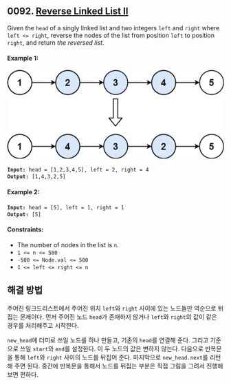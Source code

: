 ## 0092. [Reverse Linked List II](https://leetcode.com/problems/reverse-linked-list-ii/)

Given the `head` of a singly linked list and two integers `left` and `right` where `left <= right`, reverse the nodes of the list from position `left` to position `right`, and return _the reversed list_.

#### **Example 1:**

![](../../images/rev2ex2.jpg)

<pre><code><strong>Input:</strong> head = [1,2,3,4,5], left = 2, right = 4
<strong>Output:</strong> [1,4,3,2,5]</code></pre>

#### **Example 2:**

<pre><code><strong>Input:</strong> head = [5], left = 1, right = 1
<strong>Output:</strong> [5]</code></pre>

#### **Constraints:**

- The number of nodes in the list is `n`.
- `1 <= n <= 500`
- `-500 <= Node.val <= 500`
- `1 <= left <= right <= n`

## 해결 방법

주어진 링크드리스트에서 주어진 위치 `left`와 `right` 사이에 있는 노드들만 역순으로 뒤집는 문제이다. 먼저 주어진 노드 `head`가 존재하지 않거나 `left`와 `right`의 값이 같은 경우를 처리해주고 시작한다.

`new_head`에 더미로 쓰일 노드를 하나 만들고, 기존의 `head`를 연결해 준다. 그리고 기준으로 쓰일 `start`와 `end`를 설정한다. 이 두 노드의 값은 변하지 않는다. 다음으로 반복문을 통해 `left`와 `right` 사이의 노드를 뒤집어 준다. 마지막으로 `new_head.next`를 리턴해 주면 된다. 중간에 반복문을 통해서 노드를 뒤집는 부분은 직접 그림을 그려서 진행해보면 편하다.
